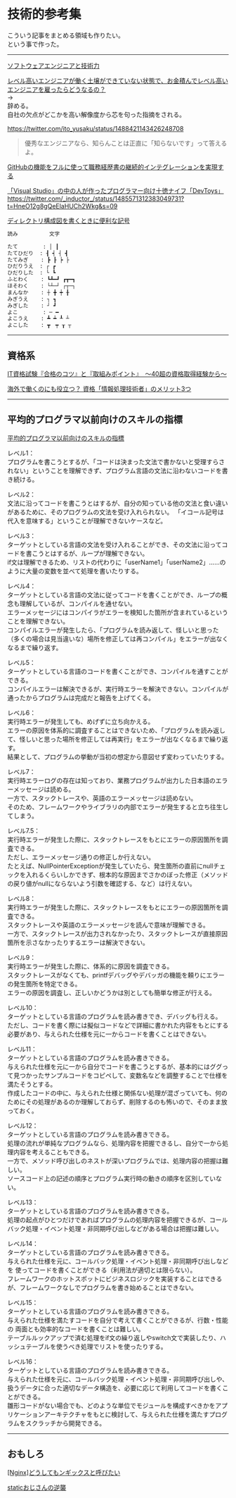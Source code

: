 # 技術的参考集

こういう記事をまとめる領域も作りたい。  
という事で作った。  

---

[ソフトウェアエンジニアと技術力](https://speakerdeck.com/soudai/developer-lifework)  

[レベル高いエンジニアが働く土壌ができていない状態で、お金積んでレベル高いエンジニアを雇ったらどうなるの？](https://twitter.com/shin_semiya/status/1473231873866608640)  
→  
辞める。  
自社の欠点がどこかを高い解像度から芯を句った指摘をされる。  

<https://twitter.com/ito_yusaku/status/1488421143426248708>
>優秀なエンジニアなら、知らんことは正直に「知らないです」って答えるよ。  

[GitHubの機能をフルに使って職務経歴書の継続的インテグレーションを実現する](https://zenn.dev/ryo_kawamata/articles/resume-on-github)  

[「Visual Studio」の中の人が作ったプログラマー向け十徳ナイフ「DevToys」](https://forest.watch.impress.co.jp/docs/news/1382919.html)  
<https://twitter.com/_inductor_/status/1485571312383049731?t=HneO12g8gQeElaHUCh2Wkg&s=09>  

[ディレクトリ構成図を書くときに便利な記号](https://qiita.com/paty-fakename/items/c82ed27b4070feeceff6)

``` txt
読み          文字

たて        : │ ┃
たてひだり  : ┨ ┥ ┤ ┫
たてみぎ    : ┣ ┠ ┝ ├
ひだりうえ  : ┌ ┏
ひだりした  : └ ┗
ふとわく    : ┗┻━┛ ┏┳━┓
ほそわく    : └┴─┘ ┌┬─┐
まんなか    : ┼ ╋ ┿ ╂
みぎうえ    : ┐ ┓
みぎした    : ┘ ┛
よこ        : ─ ━
よこうえ    : ┻ ┷ ┸ ┴
よこした    : ┳　┯ ┰ ┬
```

---

## 資格系

[IT資格試験『合格のコツ』と『取組みポイント』　～40超の資格取得経験から～](https://qiita.com/ksj555/items/6ff5598c1429c0bc190a)  

[海外で働くのにも役立つ？ 資格「情報処理技術者」のメリット3つ](https://article.yahoo.co.jp/detail/d76b9877ba6933d06779ba8ae158d93c201b8579)  

---

## 平均的プログラマ以前向けのスキルの指標

[平均的プログラマ以前向けのスキルの指標](https://satob.hatenablog.com/entry/2018/10/26/012245)  

レベル1：  
プログラムを書こうとするが、「コードは決まった文法で書かないと受理すらされない」ということを理解できず、プログラム言語の文法に沿わないコードを書き続ける。

レベル2：  
文法に沿ってコードを書こうとはするが、自分の知っている他の文法と食い違いがあるために、そのプログラムの文法を受け入れられない。  「イコール記号は代入を意味する」ということが理解できないケースなど。  

レベル3：  
ターゲットとしている言語の文法を受け入れることができ、その文法に沿ってコードを書こうとはするが、ループが理解できない。  
if文は理解できるため、リストの代わりに「userName1」「userName2」……のように大量の変数を並べて処理を書いたりする。  

レベル4：  
ターゲットとしている言語の文法に従ってコードを書くことができ、ループの概念も理解しているが、コンパイルを通せない。  
エラーメッセージにはコンパイラがエラーを検知した箇所が含まれているということを理解できない。  
コンパイルエラーが発生したら、「プログラムを読み返して、怪しいと思った（多くの場合は見当違いな）場所を修正しては再コンパイル」をエラーが出なくなるまで繰り返す。  

レベル5：  
ターゲットとしている言語のコードを書くことができ、コンパイルを通すことができる。  
コンパイルエラーは解決できるが、実行時エラーを解決できない。コンパイルが通ったからプログラムは完成だと報告を上げてくる。  

レベル6：  
実行時エラーが発生しても、めげずに立ち向かえる。  
エラーの原因を体系的に調査することはできないため、「プログラムを読み返して、怪しいと思った場所を修正しては再実行」をエラーが出なくなるまで繰り返す。  
結果として、プログラムの挙動が当初の想定から意図せず変わっていたりする。  

レベル7：  
実行時エラーログの存在は知っており、業務プログラムが出力した日本語のエラーメッセージは読める。  
一方で、スタックトレースや、英語のエラーメッセージは読めない。  
そのため、フレームワークやライブラリの内部でエラーが発生すると立ち往生してしまう。  

レベル7.5：  
実行時エラーが発生した際に、スタックトレースをもとにエラーの原因箇所を調査できる。  
ただし、エラーメッセージ通りの修正しか行えない。  
たとえば、NullPointerExceptionが発生していたら、発生箇所の直前にnullチェックを入れるくらいしかできず、根本的な原因までさかのぼった修正（メソッドの戻り値がnullにならないよう引数を確認する、など）は行えない。  

レベル8：  
実行時エラーが発生した際に、スタックトレースをもとにエラーの原因箇所を調査できる。  
スタックトレースや英語のエラーメッセージを読んで意味が理解できる。  
一方で、スタックトレースが出力されなかったり、スタックトレースが直接原因箇所を示さなかったりするエラーは解決できない。  

レベル9：  
実行時エラーが発生した際に、体系的に原因を調査できる。  
スタックトレースがなくても、printfデバッグやデバッガの機能を頼りにエラーの発生箇所を特定できる。  
エラーの原因を調査し、正しいかどうかは別としても簡単な修正が行える。  

レベル10：  
ターゲットとしている言語のプログラムを読み書きでき、デバッグも行える。  
ただし、コードを書く際には擬似コードなどで詳細に書かれた内容をもとにする必要があり、与えられた仕様を元に一からコードを書くことはできない。  

レベル11：  
ターゲットとしている言語のプログラムを読み書きできる。  
与えられた仕様を元に一から自分でコードを書こうとするが、基本的にはググって見つかったサンプルコードをコピペして、変数名などを調整することで仕様を満たそうとする。  
作成したコードの中に、与えられた仕様と関係ない処理が混ざっていても、何のためにその処理があるのか理解しておらず、削除するのも怖いので、そのまま放っておく。  

レベル12：  
ターゲットとしている言語のプログラムを読み書きできる。  
処理の流れが単純なプログラムなら、処理内容を把握できるし、自分で一から処理内容を考えることもできる。  
一方で、メソッド呼び出しのネストが深いプログラムでは、処理内容の把握は難しい。  
ソースコード上の記述の順序とプログラム実行時の動きの順序を区別していない。  

レベル13：  
ターゲットとしている言語のプログラムを読み書きできる。  
処理の起点がひとつだけであればプログラムの処理内容を把握できるが、コールバック処理・イベント処理・非同期呼び出しなどがある場合は把握は難しい。  

レベル14：  
ターゲットとしている言語のプログラムを読み書きできる。  
与えられた仕様を元に、コールバック処理・イベント処理・非同期呼び出しなどを  使ってコードを書くことができる（利用法が適切とは限らない）。  
フレームワークのホットスポットにビジネスロジックを実装することはできるが、フレームワークなしでプログラムを書き始めることはできない。  

レベル15：  
ターゲットとしている言語のプログラムを読み書きできる。  
与えられた仕様を満たすコードを自分で考えて書くことができるが、行数・性能の  両面とも効率的なコードを書くことは難しい。  
テーブルルックアップで済む処理をif文の繰り返しやswitch文で実装したり、ハッシュテーブルを使うべき処理でリストを使ったりする。  

レベル16：  
ターゲットとしている言語のプログラムを読み書きできる。  
与えられた仕様を元に、コールバック処理・イベント処理・非同期呼び出しや、扱うデータに合った適切なデータ構造を、必要に応じて利用してコードを書くことができる。  
雛形コードがない場合でも、どのような単位でモジュールを構成すべきかをアプリケーションアーキテクチャをもとに検討して、与えられた仕様を満たすプログラムをスクラッチから開発できる。  

---

## おもしろ

[[Nginx]どうしてもンギックスと呼びたい](https://qiita.com/yonhure/items/51f2e275f6dc9f550c93)  

[staticおじさんの逆襲](https://qiita.com/minebreaker/items/45ffaaa5e8729e16cfb4)  
